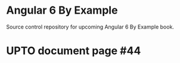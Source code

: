 # Angular 6 By Example
Source control repository for upcoming Angular 6 By Example book.

# UPTO document page #44
